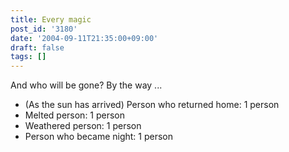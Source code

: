 ```yaml
---
title: Every magic
post_id: '3180'
date: '2004-09-11T21:35:00+09:00'
draft: false
tags: []
---
```


And who will be gone? By the way ...

*   (As the sun has arrived) Person who returned home: 1 person
*   Melted person: 1 person
*   Weathered person: 1 person
*   Person who became night: 1 person
